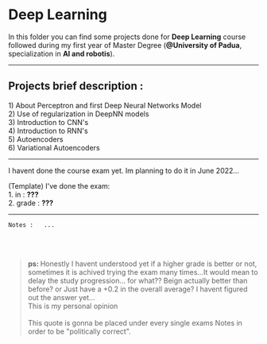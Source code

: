 <h1> Deep Learning </h1>
In this folder you can find some projects done for <b>Deep Learning</b> course followed during my first year of Master Degree (<b>@University of Padua</b>, specialization in <b>AI and robotis</b>).
</br>
<hr>
<h2> Projects brief description : </h2>
1)  About Perceptron and first Deep Neural Networks Model </br>
2)  Use of regularization in DeepNN models </br>
3)  Introduction to CNN's  </br>
4)  Introduction to RNN's  </br>
5)  Autoencoders  </br>
6)  Variational Autoencoders  </br>
<hr>
I havent done the course exam yet. Im planning to do it in June 2022...
<br>

(Template) I've done the exam: <br>
    1. in : **???** <br>
    2. grade : **???** <br>
<hr>

    Notes :   ...
<br>
<br>

> <b>ps: </b> 
> Honestly I havent understood yet if a higher grade is better or not, sometimes it is achived trying the exam many times...It would mean to delay the study progression... for what?? Beign actually better than before? or  Just have a +0.2 in the overall average?
>I havent figured out the answer yet... <br>
>This is my personal opinion<br><br>
>This quote is gonna be placed under every single exams Notes in order to be "politically correct". 

